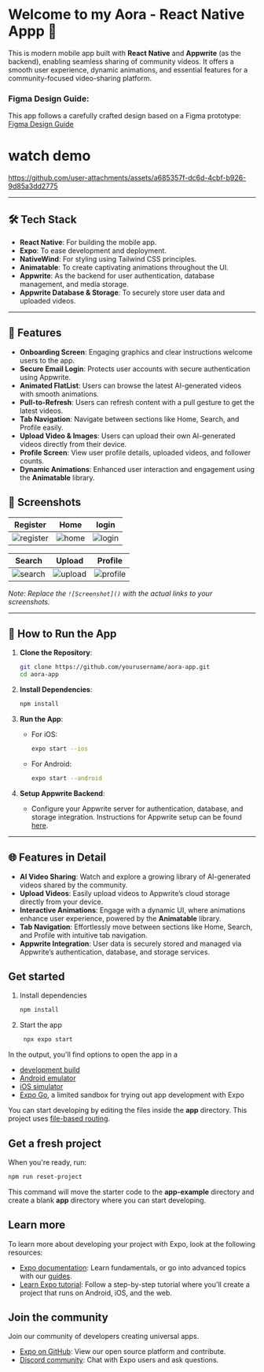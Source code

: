 # Welcome to my Aora - React Native Appp 👋

This is modern mobile app built with **React Native** and **Appwrite** (as the backend), enabling seamless sharing of community videos. 
It offers a smooth user experience, dynamic animations, and essential features for a community-focused video-sharing platform.

### Figma Design Guide:
This app follows a carefully crafted design based on a Figma prototype:
[Figma Design Guide](https://www.figma.com/design/o6xKq25ETLqw5ebqgZonVp/Aora---React-Native-Crash-Course?node-id=1-2171&node-type=frame&t=SQoGTjvdokmOK4wC-0)
 

# watch demo
https://github.com/user-attachments/assets/a685357f-dc6d-4cbf-b926-9d85a3dd2775

 
---

## 🛠 **Tech Stack**
- **React Native**: For building the mobile app.
- **Expo**: To ease development and deployment.
- **NativeWind**: For styling using Tailwind CSS principles.
- **Animatable**: To create captivating animations throughout the UI.
- **Appwrite**: As the backend for user authentication, database management, and media storage.
- **Appwrite Database & Storage**: To securely store user data and uploaded videos.
 
---

## 🚀 **Features**
- **Onboarding Screen**: Engaging graphics and clear instructions welcome users to the app.
- **Secure Email Login**: Protects user accounts with secure authentication using Appwrite.
- **Animated FlatList**: Users can browse the latest AI-generated videos with smooth animations.
- **Pull-to-Refresh**: Users can refresh content with a pull gesture to get the latest videos.
- **Tab Navigation**: Navigate between sections like Home, Search, and Profile easily.
- **Upload Video & Images**: Users can upload their own AI-generated videos directly from their device.
- **Profile Screen**: View user profile details, uploaded videos, and follower counts.
- **Dynamic Animations**: Enhanced user interaction and engagement using the **Animatable** library.
 




## 📱 **Screenshots**

| Register                | Home                     | login             |
| ------------------------- | ------------------------ | ------------------------ |
| ![register](https://github.com/user-attachments/assets/debe6e03-be6d-4cb1-bcda-456749d8f64e) |![home](https://github.com/user-attachments/assets/59243dc7-2d68-40c7-a209-ad3e12663a97)|![login](https://github.com/user-attachments/assets/c8716b94-b466-46ac-9770-b8ad12843c2d)|

| Search                   | Upload                   | Profile               |
| ------------------------- | ------------------------ | ------------------------ |
| ![search](https://github.com/user-attachments/assets/b34a27ab-b2b5-4532-bab7-47ebf0f6cf50)| ![upload](https://github.com/user-attachments/assets/454b0df9-d37d-4446-9831-68cc1474b446)    | ![profile](https://github.com/user-attachments/assets/8d54ef77-df94-41ab-b5df-3c6ab1cb9e55) |

*Note: Replace the `![Screenshot]()` with the actual links to your screenshots.*

---

## 🔧 **How to Run the App**

1. **Clone the Repository**:
   ```bash
   git clone https://github.com/yourusername/aora-app.git
   cd aora-app
   ```

2. **Install Dependencies**:
   ```bash
   npm install
   ```

3. **Run the App**:
   - For iOS:
     ```bash
     expo start --ios
     ```
   - For Android:
     ```bash
     expo start --android
     ```

4. **Setup Appwrite Backend**:
   - Configure your Appwrite server for authentication, database, and storage integration. Instructions for Appwrite setup can be found [here](https://appwrite.io/docs).

---

## 🌐 **Features in Detail**

- **AI Video Sharing**: Watch and explore a growing library of AI-generated videos shared by the community.
- **Upload Videos**: Easily upload videos to Appwrite’s cloud storage directly from your device.
- **Interactive Animations**: Engage with a dynamic UI, where animations enhance user experience, powered by the **Animatable** library.
- **Tab Navigation**: Effortlessly move between sections like Home, Search, and Profile with intuitive tab navigation.
- **Appwrite Integration**: User data is securely stored and managed via Appwrite’s authentication, database, and storage services.

 


## Get started

1. Install dependencies

   ```bash
   npm install
   ```

2. Start the app

   ```bash
    npx expo start
   ```

In the output, you'll find options to open the app in a

- [development build](https://docs.expo.dev/develop/development-builds/introduction/)
- [Android emulator](https://docs.expo.dev/workflow/android-studio-emulator/)
- [iOS simulator](https://docs.expo.dev/workflow/ios-simulator/)
- [Expo Go](https://expo.dev/go), a limited sandbox for trying out app development with Expo

You can start developing by editing the files inside the **app** directory. This project uses [file-based routing](https://docs.expo.dev/router/introduction).

## Get a fresh project

When you're ready, run:

```bash
npm run reset-project
```

This command will move the starter code to the **app-example** directory and create a blank **app** directory where you can start developing.

## Learn more

To learn more about developing your project with Expo, look at the following resources:

- [Expo documentation](https://docs.expo.dev/): Learn fundamentals, or go into advanced topics with our [guides](https://docs.expo.dev/guides).
- [Learn Expo tutorial](https://docs.expo.dev/tutorial/introduction/): Follow a step-by-step tutorial where you'll create a project that runs on Android, iOS, and the web.

## Join the community

Join our community of developers creating universal apps.

- [Expo on GitHub](https://github.com/expo/expo): View our open source platform and contribute.
- [Discord community](https://chat.expo.dev): Chat with Expo users and ask questions.
